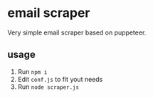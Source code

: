 # email scraper

Very simple email scraper based on puppeteer.

## usage

1. Run `npm i`
2. Edit `conf.js` to fit yout needs
3. Run `node scraper.js`
